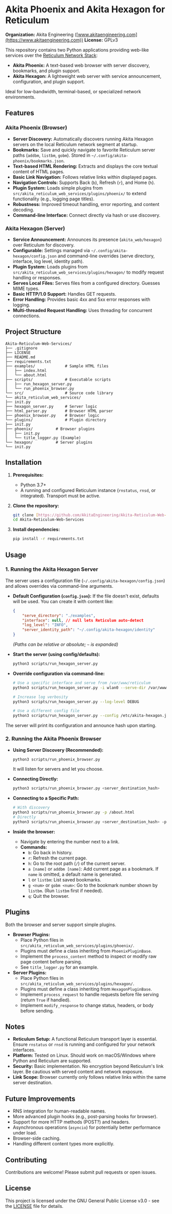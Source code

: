 # Akita Phoenix and Akita Hexagon for Reticulum

**Organization:** Akita Engineering ([www.akitaengineering.com](https://www.akitaengineering.com))
**License:** GPLv3

This repository contains two Python applications providing web-like services over the [Reticulum Network Stack](https://reticulum.network/):

* **Akita Phoenix:** A text-based web browser with server discovery, bookmarks, and plugin support.
* **Akita Hexagon:** A lightweight web server with service announcement, configuration, and plugin support.

Ideal for low-bandwidth, terminal-based, or specialized network environments.

## Features

### Akita Phoenix (Browser)

* **Server Discovery:** Automatically discovers running Akita Hexagon servers on the local Reticulum network segment at startup.
* **Bookmarks:** Save and quickly navigate to favorite Reticulum server paths (`addbm`, `listbm`, `gobm`). Stored in `~/.config/akita-phoenix/bookmarks.json`.
* **Text-based HTML Rendering:** Extracts and displays the core textual content of HTML pages.
* **Basic Link Navigation:** Follows relative links within displayed pages.
* **Navigation Controls:** Supports Back (`b`), Refresh (`r`), and Home (`h`).
* **Plugin System:** Loads simple plugins from `src/akita_reticulum_web_services/plugins/phoenix/` to extend functionality (e.g., logging page titles).
* **Robustness:** Improved timeout handling, error reporting, and content decoding.
* **Command-line Interface:** Connect directly via hash or use discovery.

### Akita Hexagon (Server)

* **Service Announcement:** Announces its presence (`akita_web/hexagon`) over Reticulum for discovery.
* **Configurable:** Settings managed via `~/.config/akita-hexagon/config.json` and command-line overrides (serve directory, interface, log level, identity path).
* **Plugin System:** Loads plugins from `src/akita_reticulum_web_services/plugins/hexagon/` to modify request handling or responses.
* **Serves Local Files:** Serves files from a configured directory. Guesses MIME types.
* **Basic HTTP/1.0 Support:** Handles GET requests.
* **Error Handling:** Provides basic 4xx and 5xx error responses with logging.
* **Multi-threaded Request Handling:** Uses threading for concurrent connections.

## Project Structure
```
Akita-Reticulum-Web-Services/
├── .gitignore
├── LICENSE
├── README.md
├── requirements.txt
├── examples/             # Sample HTML files
│   ├── index.html
│   └── about.html
├── scripts/              # Executable scripts
│   ├── run_hexagon_server.py
│   └── run_phoenix_browser.py
└── src/                  # Source code library
└── akita_reticulum_web_services/
├── init.py
├── hexagon_server.py     # Server logic
├── html_parser.py        # Browser HTML parser
├── phoenix_browser.py    # Browser logic
└── plugins/              # Plugin directory
├── init.py
├── phoenix/          # Browser plugins
│   ├── init.py
│   └── title_logger.py (Example)
└── hexagon/          # Server plugins
└── init.py
```
## Installation

1.  **Prerequisites:**
    * Python 3.7+
    * A running and configured Reticulum instance (`rnstatus`, `rnsd`, or integrated). Transport must be active.

2.  **Clone the repository:**
    ```bash
    git clone [https://github.com/AkitaEngineering/Akita-Reticulum-Web-Services.git](https://github.com/AkitaEngineering/Akita-Reticulum-Web-Services.git)
    cd Akita-Reticulum-Web-Services
    ```

3.  **Install dependencies:**
    ```bash
    pip install -r requirements.txt
    ```

## Usage

### 1. Running the Akita Hexagon Server

The server uses a configuration file (`~/.config/akita-hexagon/config.json`) and allows overrides via command-line arguments.

* **Default Configuration (`config.json`):** If the file doesn't exist, defaults will be used. You can create it with content like:
    ```json
    {
        "serve_directory": "./examples",
        "interface": null, // null lets Reticulum auto-detect
        "log_level": "INFO",
        "server_identity_path": "~/.config/akita-hexagon/identity"
    }
    ```
    *(Paths can be relative or absolute; `~` is expanded)*

* **Start the server (using config/defaults):**
    ```bash
    python3 scripts/run_hexagon_server.py
    ```

* **Override configuration via command-line:**
    ```bash
    # Use a specific interface and serve from /var/www/reticulum
    python3 scripts/run_hexagon_server.py -i wlan0 --serve-dir /var/www/reticulum

    # Increase log verbosity
    python3 scripts/run_hexagon_server.py --log-level DEBUG

    # Use a different config file
    python3 scripts/run_hexagon_server.py --config /etc/akita-hexagon.json
    ```

The server will print its configuration and announce hash upon starting.

### 2. Running the Akita Phoenix Browser

* **Using Server Discovery (Recommended):**
    ```bash
    python3 scripts/run_phoenix_browser.py
    ```
    It will listen for servers and let you choose.

* **Connecting Directly:**
    ```bash
    python3 scripts/run_phoenix_browser.py <server_destination_hash>
    ```

* **Connecting to a Specific Path:**
    ```bash
    # With discovery
    python3 scripts/run_phoenix_browser.py -p /about.html
    # Directly
    python3 scripts/run_phoenix_browser.py <server_destination_hash> -p /about.html
    ```

* **Inside the browser:**
    * Navigate by entering the number next to a link.
    * **Commands:**
        * `b`: Go back in history.
        * `r`: Refresh the current page.
        * `h`: Go to the root path (`/`) of the current server.
        * `a [name]` or `addbm [name]`: Add current page as a bookmark. If `name` is omitted, a default name is generated.
        * `l` or `listbm`: List saved bookmarks.
        * `g <num>` or `gobm <num>`: Go to the bookmark number shown by `listbm`. (Run `listbm` first if needed).
        * `q`: Quit the browser.

## Plugins

Both the browser and server support simple plugins.

* **Browser Plugins:**
    * Place Python files in `src/akita_reticulum_web_services/plugins/phoenix/`.
    * Plugins must define a class inheriting from `PhoenixPluginBase`.
    * Implement the `process_content` method to inspect or modify raw page content before parsing.
    * See `title_logger.py` for an example.
* **Server Plugins:**
    * Place Python files in `src/akita_reticulum_web_services/plugins/hexagon/`.
    * Plugins must define a class inheriting from `HexagonPluginBase`.
    * Implement `process_request` to handle requests before file serving (return `True` if handled).
    * Implement `modify_response` to change status, headers, or body before sending.

## Notes

* **Reticulum Setup:** A functional Reticulum transport layer is essential. Ensure `rnstatus` or `rnsd` is running and configured for your network interfaces.
* **Platform:** Tested on Linux. Should work on macOS/Windows where Python and Reticulum are supported.
* **Security:** Basic implementation. No encryption beyond Reticulum's link layer. Be cautious with served content and network exposure.
* **Link Scope:** Browser currently only follows relative links within the same server destination.

## Future Improvements

* RNS integration for human-readable names.
* More advanced plugin hooks (e.g., post-parsing hooks for browser).
* Support for more HTTP methods (POST?) and headers.
* Asynchronous operations (`asyncio`) for potentially better performance under load.
* Browser-side caching.
* Handling different content types more explicitly.

## Contributing

Contributions are welcome! Please submit pull requests or open issues.

## License

This project is licensed under the GNU General Public License v3.0 - see the [LICENSE](LICENSE) file for details.

